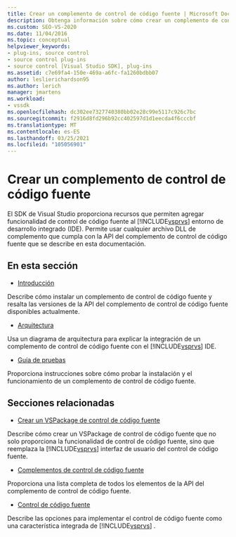 ```yaml
---
title: Crear un complemento de control de código fuente | Microsoft Docs
description: Obtenga información sobre cómo crear un complemento de control de código fuente que agregue una capacidad de control de código fuente al entorno de desarrollo integrado (IDE) de Visual Studio.
ms.custom: SEO-VS-2020
ms.date: 11/04/2016
ms.topic: conceptual
helpviewer_keywords:
- plug-ins, source control
- source control plug-ins
- source control [Visual Studio SDK], plug-ins
ms.assetid: c7e69fa4-150e-469a-a6fc-fa1260bdbb07
author: leslierichardson95
ms.author: lerich
manager: jmartens
ms.workload:
- vssdk
ms.openlocfilehash: dc302ee7327740380bb02e28c99e5117c926c7bc
ms.sourcegitcommit: f2916d8fd296b92cc402597d1d1eecda4f6cccbf
ms.translationtype: MT
ms.contentlocale: es-ES
ms.lasthandoff: 03/25/2021
ms.locfileid: "105056901"
---
```

# <a name="create-a-source-control-plug-in"></a>Crear un complemento de control de código fuente
El SDK de Visual Studio proporciona recursos que permiten agregar funcionalidad de control de código fuente al [!INCLUDE[vsprvs](../../code-quality/includes/vsprvs_md.md)] entorno de desarrollo integrado (IDE). Permite usar cualquier archivo DLL de complemento que cumpla con la API del complemento de control de código fuente que se describe en esta documentación.

## <a name="in-this-section"></a>En esta sección
- [Introducción](../../extensibility/internals/getting-started-with-source-control-plug-ins.md)

 Describe cómo instalar un complemento de control de código fuente y resalta las versiones de la API del complemento de control de código fuente disponibles actualmente.

- [Arquitectura](../../extensibility/internals/source-control-plug-in-architecture.md)

 Usa un diagrama de arquitectura para explicar la integración de un complemento de control de código fuente con el [!INCLUDE[vsprvs](../../code-quality/includes/vsprvs_md.md)] IDE.

- [Guía de pruebas](../../extensibility/internals/test-guide-for-source-control-plug-ins.md)

 Proporciona instrucciones sobre cómo probar la instalación y el funcionamiento de un complemento de control de código fuente.

## <a name="related-sections"></a>Secciones relacionadas
- [Crear un VSPackage de control de código fuente](../../extensibility/internals/creating-a-source-control-vspackage.md)

 Describe cómo crear un VSPackage de control de código fuente que no solo proporciona la funcionalidad de control de código fuente, sino que reemplaza la [!INCLUDE[vsprvs](../../code-quality/includes/vsprvs_md.md)] interfaz de usuario del control de código fuente.

- [Complementos de control de código fuente](../../extensibility/source-control-plug-ins.md)

 Proporciona una lista completa de todos los elementos de la API del complemento de control de código fuente.

- [Control de código fuente](../../extensibility/internals/source-control.md)

 Describe las opciones para implementar el control de código fuente como una característica integrada de [!INCLUDE[vsprvs](../../code-quality/includes/vsprvs_md.md)] .
